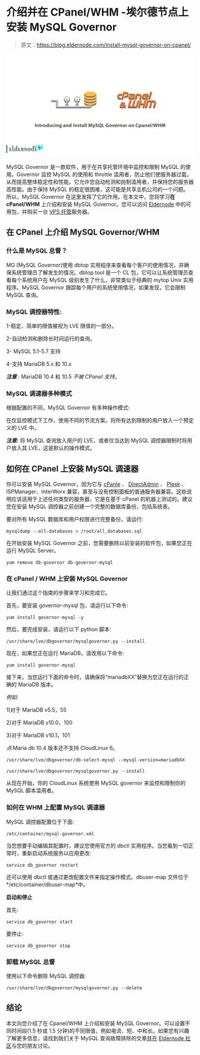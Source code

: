 # 介绍并在 CPanel/WHM -埃尔德节点上安装 MySQL Governor

> 原文：<https://blog.eldernode.com/install-mysql-governor-on-cpanel/>

![Introducing and Install MySQL Governor on Cpanel-WHM](img/917eda479ff24ee8ae9153ed68bc7a57.png)

MySQL Governor 是一款软件，用于在共享托管环境中监控和限制 MySQL 的使用。Governor 监控 MySQL 的使用和 throttle 滥用者，防止他们使服务器过载，从而提高整体稳定性和性能。它允许您自动检测和扼制滥用者，并保持您的服务器高性能。由于保持 MySQL 的稳定很困难，这可能是共享主机公司的一个问题。所以，MySQL Governor 在这里发挥了它的作用。在本文中，您将学习**在 cPanel/WHM** 上介绍和安装 MySQL Governor。您可以访问 [Eldernode](https://eldernode.com/) 中的可用包，并购买一台 [VPS 托管](https://eldernode.com/vps-hosting/)服务器。

## **在 CPanel 上介绍 MySQL Governor/WHM**

### **什么是 MySQL 总督？**

MG (MySQL Governor)使用 dbtop 实用程序来查看每个客户的使用情况，并确保系统管理员了解发生的情况。dbtop tool 是一个 CL 包，它可以让系统管理员查看每个系统用户在 MySQL 级别发生了什么，非常类似于经典的 mytop Unix 实用程序。MySQL Governor 跟踪每个用户的系统使用情况，如果发现，它会限制 MySQL 查询。

### **MySQL 调控器特性:**

1-稳定、简单的限值被视为 LVE 限值的一部分。

2-自动检测和删除长时间运行的查询。

3- MySQL 5.1-5.7 支持

4-支持 MariaDB 5.x 和 10.x

***注意** :* MariaDB 10.4 和 10.5 *不被 CPanel 支持*。

### **MySQL 调速器多种模式**

根据配置的不同，MySQL Governor 有多种操作模式:

在仅监控模式下工作，使用不同的节流方案。将所有达到限制的用户放入一个预定义的 LVE 中。

***注意:*** 将 MySQL 查询放入用户的 LVE，或者仅当达到 MySQL 调控器限制时将用户放入其 LVE，这是默认的操作模式。

## **如何在 CPanel 上安装 MySQL 调速器**

你可以安装 MySQL Governor，因为它与 [cPanle](https://blog.eldernode.com/tag/cpanel/) 、 [DirectAdmin](https://blog.eldernode.com/tag/directadmin/) 、 [Plesk](https://blog.eldernode.com/tag/plesk/) 、ISPManager、InterWorx 兼容，甚至与没有控制面板的普通服务器兼容。这些说明应该适用于上述任何类型的服务器，它是在基于 cPanel 的机器上测试的。建议您在安装 MySQL 调控器之前创建一个完整的数据库备份，包括系统表。

要对所有 MySQL 数据库和用户权限进行完整备份，请运行:

```
mysqldump --all-databases > /root/all_databases.sql
```

在开始安装 MySQL Governor 之前，您需要删除以前安装的软件包，如果您正在运行 MySQL Server。

```
yum remove db-governor db-governor-mysql
```

### **在 cPanel / WHM** 上安装 MySQL Governor

让我们通过这个指南的步骤来学习和完成它。

首先，要安装 governor-mysql 包，请运行以下命令:

```
yum install governor-mysql -y
```

然后，要完成安装，请运行以下 python 脚本:

```
/usr/share/lve/dbgovernor/mysqlgovernor.py --install
```

现在，如果您正在运行 MariaDB，请改用以下命令:

```
yum install governor-mysql
```

接下来，当您运行下面的命令时，请确保将“mariadbXX”替换为您正在运行的正确的 MariaDB 版本。

*例如:*

1)对于 MariaDB v5.5，55

2)对于 MariaDB v10.0，100

3)对于 MariaDB v10.1，101

*点*:Maria db 10.4 版本还不支持 CloudLinux 6。

```
/usr/share/lve/dbgovernor/db-select-mysql --mysql-version=mariadbXX
```

```
/usr/share/lve/dbgovernor/mysqlgovernor.py --install
```

从现在开始，你的 CloudLinux 系统使用 MySQL governor 来监控和限制你的 MySQL 脚本滥用者。

### **如何在 WHM 上配置 MySQL 调速器**

MySQL 调控器配置位于下面:

```
/etc/container/mysql-governor.xml
```

当您想要手动编辑其配置时，建议您使用官方的 dbctl 实用程序。当您看到一切正常时，重新启动系统服务以应用更改:

```
service db_governor restart
```

还可以使用 dbctl 或通过更改配置文件来指定操作模式。dbuser-map 文件位于*/etc/container/dbuser-map*中。

**启动和停止**

首先:

```
service db_governor start
```

要停止:

```
service db_governor stop
```

### **卸载 MySQL 总督**

使用以下命令删除 MySQL 调控器:

```
/usr/share/lve/dbgovernor/mysqlgovernor.py --delete
```

## 结论

本文向您介绍了在 Cpanel/WHM 上介绍和安装 MySQL Governor。可以设置不同时间段(1.5 秒或 1.5 分钟)的不同限值，例如电流、短、中和长。如果您有兴趣了解更多信息，请找到我们关于 MySQL 查询故障排除的文章[并在](https://blog.eldernode.com/mysql-queries-troubleshooting/) [Eldernode 社区](https://community.eldernode.com/)与您的朋友讨论。